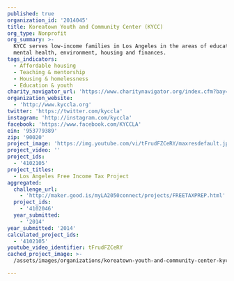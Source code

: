 ```yaml
---
published: true
organization_id: '2014045'
title: Koreatown Youth and Community Center (KYCC)
org_type: Nonprofit
org_summary: >-
  KYCC serves low-income families in Los Angeles in the areas of education,
  mental health, environment, housing and finances.
tags_indicators:
  - Affordable housing
  - Teaching & mentorship
  - Housing & homelessness
  - Education & youth
charity_navigator_url: 'https://www.charitynavigator.org/index.cfm?bay=search.profile&ein=953779389'
organization_website:
  - 'http://www.kyccla.org'
twitter: 'https://twitter.com/kyccla'
instagram: 'http://instagram.com/kyccla'
facebook: 'https://www.facebook.com/KYCCLA'
ein: '953779389'
zip: '90020'
project_image: 'https://img.youtube.com/vi/tFrudFZCeRY/maxresdefault.jpg'
project_video: ''
project_ids:
  - '4102105'
project_titles:
  - Los Angeles Free Income Tax Project
aggregated:
  challenge_url:
    - 'http://maker.good.is/myLA2050connect/projects/FREETAXPREP.html'
  project_ids:
    - '4102046'
  year_submitted:
    - '2014'
year_submitted: '2014'
calculated_project_ids:
  - '4102105'
youtube_video_identifier: tFrudFZCeRY
cached_project_image: >-
  /assets/images/organizations/koreatown-youth-and-community-center-kycc/img.youtube.com/vi/tFrudFZCeRY/maxresdefault.jpg

---
```

